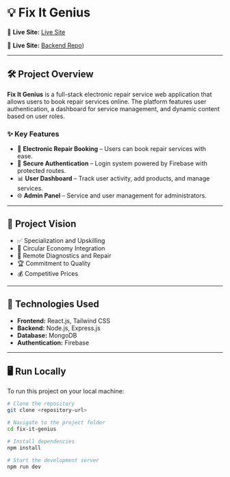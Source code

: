 
# 💡 Fix It Genius

🔗 **Live Site:** [Live Site](https://eleven-daeee.web.app/)

🔗 **Live Site:** [Backend Repo](https://github.com/mizanurrahman70/Fix-It-Genius-server-side))

---

## 🛠️ Project Overview

**Fix It Genius** is a full-stack electronic repair service web application that allows users to book repair services online. The platform features user authentication, a dashboard for service management, and dynamic content based on user roles.

### ✨ Key Features

- 🔧 **Electronic Repair Booking** – Users can book repair services with ease.
- 🔐 **Secure Authentication** – Login system powered by Firebase with protected routes.
- 📊 **User Dashboard** – Track user activity, add products, and manage services.
- 🌐 **Admin Panel** – Service and user management for administrators.

---

## 🔮 Project Vision

- ✅ Specialization and Upskilling  
- 🔄 Circular Economy Integration  
- 🧠 Remote Diagnostics and Repair  
- 🏆 Commitment to Quality  
- 💰 Competitive Prices  

---

## 🚀 Technologies Used

- **Frontend:** React.js, Tailwind CSS  
- **Backend:** Node.js, Express.js  
- **Database:** MongoDB  
- **Authentication:** Firebase  

---

## 🖥️ Run Locally

To run this project on your local machine:

```bash
# Clone the repository
git clone <repository-url>

# Navigate to the project folder
cd fix-it-genius

# Install dependencies
npm install

# Start the development server
npm run dev
